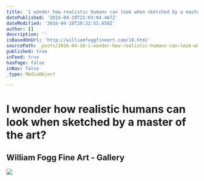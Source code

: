 ```yaml
---
title: 'I wonder how realistic humans can look when sketched by a master of the art? '
datePublished: '2016-04-18T21:03:04.467Z'
dateModified: '2016-04-18T20:22:55.858Z'
author: []
description: ''
isBasedOnUrl: 'http://williamfoggfineart.com/10.html'
sourcePath: _posts/2016-04-18-i-wonder-how-realistic-humans-can-look-when-sketched-by-a-ma.md
published: true
inFeed: true
hasPage: false
inNav: false
_type: MediaObject

---
```

# I wonder how realistic humans can look when sketched by a master of the art? 

<article style=""><h1>William Fogg Fine Art - Gallery</h1><img src="http://williamfoggfineart.com/images/banner.jpg" /></article>